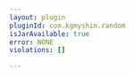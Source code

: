 ```yaml
---
layout: plugin
pluginId: com.kgmyshin.random
isJarAvailable: true
error: NONE
violations: []

---
```

